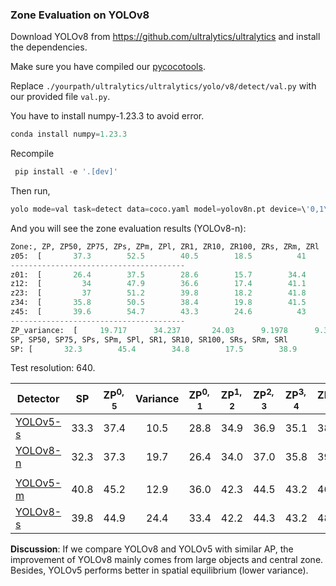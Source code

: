 ### Zone Evaluation on YOLOv8

Download YOLOv8 from https://github.com/ultralytics/ultralytics and install the dependencies.

Make sure you have compiled our [pycocotools](https://github.com/Zzh-tju/SELA#installation).

Replace `./yourpath/ultralytics/ultralytics/yolo/v8/detect/val.py` with our provided file `val.py`.

You have to install numpy-1.23.3 to avoid error.

```python
conda install numpy=1.23.3
```

Recompile

```python
 pip install -e '.[dev]'
```

Then run,

```python
yolo mode=val task=detect data=coco.yaml model=yolov8n.pt device=\'0,1\'
```

And you will see the zone evaluation results (YOLOv8-n):

```python
Zone:, ZP, ZP50, ZP75, ZPs, ZPm, ZPl, ZR1, ZR10, ZR100, ZRs, ZRm, ZRl
z05:  [       37.3        52.5        40.5        18.5          41        53.5          32        53.2        58.8        36.6        65.3        76.8]
---------------------------------------
z01:  [       26.4        37.5        28.6        15.7        34.4        45.2        33.8        48.8        50.8        35.3        62.3        69.9]
z12:  [         34        47.9        36.6        17.4        41.1        48.4        38.7        54.7        56.9        34.9        62.7        73.9]
z23:  [         37        51.2        39.8        18.2        41.8        52.9        38.2        55.1        57.2          37        64.6        72.3]
z34:  [       35.8        50.5        38.4        19.8        41.5        52.5        39.2          53        54.9        34.4        63.4        70.3]
z45:  [       39.6        54.7        43.3        24.6          43        54.5        48.3        57.9        58.7        38.1        63.9        76.8]
---------------------------------------
ZP_variance:  [     19.717      34.237       24.03      9.1978      9.3539      11.555      22.441      9.0023      7.3606      1.9472     0.68575       6.403]
SP, SP50, SP75, SPs, SPm, SPl, SR1, SR10, SR100, SRs, SRm, SRl
SP: [       32.3        45.4        34.8        17.5        38.9        48.9        37.3        52.6        54.6        35.5          63        71.8]
```

Test resolution: 640.

| Detector | SP | $\text{ZP}^{0,5}$| Variance | $\text{ZP}^{0,1}$ | $\text{ZP}^{1,2}$ | $\text{ZP}^{2,3}$ | $\text{ZP}^{3,4}$ | $\text{ZP}^{4,5}$ | params<br><sup>(M) | FLOPs<br><sup>(B) |
|----------|:--------:|:--------:|:--------:|:--------:|:--------:|:--------:|:--------:|:--------:|:--------:|:--------:|
|[YOLOv5-s](https://github.com/ultralytics/yolov5) | 33.3 | 37.4 | 10.5 | 28.8 | 34.9 | 36.9 | 35.1 | 38.4 | 7.2 | 16.5 |
|[YOLOv8-n](https://github.com/ultralytics/ultralytics) | 32.3 | 37.3 | 19.7 | 26.4 | 34.0 | 37.0 | 35.8 | 39.6 | 3.2 | 8.7 |
| |
|[YOLOv5-m](https://github.com/ultralytics/yolov5) | 40.8 | 45.2 | 12.9 | 36.0 | 42.3 | 44.5 | 43.2 | 46.7 | 21.2 | 49.0 |
|[YOLOv8-s](https://github.com/ultralytics/ultralytics) | 39.8 | 44.9 | 24.4 | 33.4 | 42.2 | 44.3 | 43.2 | 48.5 | 11.2 | 28.6 |

 **Discussion**: If we compare YOLOv8 and YOLOv5 with similar AP, the improvement of YOLOv8 mainly comes from large objects and central zone. Besides, YOLOv5 performs better in spatial equilibrium (lower variance).
